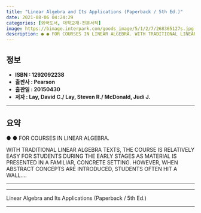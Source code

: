 ```yaml
---
title: "Linear Algebra and Its Applications (Paperback / 5th Ed.)"
date: 2021-08-06 04:24:29
categories: [외국도서, 대학교재-전문서적]
image: https://bimage.interpark.com/goods_image/5/1/2/7/268365127s.jpg
description: ● ● FOR COURSES IN LINEAR ALGEBRA. WITH TRADITIONAL LINEAR ALGEBRA TEXTS, THE COURSE IS RELATIVELY EASY FOR STUDENTS DURING THE EARLY STAGES AS MATERIAL IS P
---
```


## **정보**

- **ISBN : 1292092238**
- **출판사 : Pearson**
- **출판일 : 20150430**
- **저자 : Lay, David C./ Lay, Steven R./ McDonald, Judi J.**

------



## **요약**

●  ●  FOR COURSES IN LINEAR ALGEBRA.

WITH TRADITIONAL LINEAR ALGEBRA TEXTS, THE COURSE IS RELATIVELY EASY FOR STUDENTS DURING THE EARLY STAGES AS MATERIAL IS PRESENTED IN A FAMILIAR, CONCRETE SETTING. HOWEVER, WHEN ABSTRACT CONCEPTS ARE INTRODUCED, STUDENTS OFTEN HIT A WALL.... 

------



------


Linear Algebra and Its Applications (Paperback / 5th Ed.) 

------


